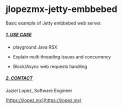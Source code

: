 # jlopezmx-jetty-embbebed

Basic example of Jetty embbebed web server.

##### [1. USE CASE](#USECASES)

* playground Java RSX

* Explain multi threading issues and concurrency

* Block/Async web requests handling

##### [2. CONTACT](#CONTACT)

Jaziel Lopez, Software Engineer

[https://jlopez.mx](https://jlopez.mx)
